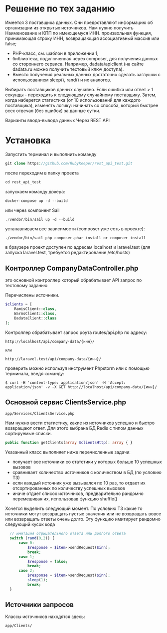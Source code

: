 # Решение по тех заданию

Имеется 3 поставщика данных. Они предоставляют информацию об организации из
открытых источников. Нам нужно получить Наименование и КПП по имеющемуся ИНН.
произвольная функция, принимающая строку ИНН, возвращающая ассоциативный
массив или false;
- PHP-класс, см. шаблон в приложении 1;
- библиотека, подключенная через composer, для получения данных со стороннего
сервиса. Например, dadata/apiclient (на сайте dadata.ru можно получить тестовый
ключ доступа).
- Вместо получения реальных данных достаточно сделать заглушки с использованием
sleep(), rand() и их аналогов.
  
Выбирать поставщиков данных случайно. Если ошибка или ответ > 1 секунды - переходить к следующему случайному поставщику. 
Затем, когда наберется статистика (от 10 использований для каждого поставщика), изменять логику:
начинать со способа, который быстрее всех отвечал (без ошибок) за данные сутки.

Варианты ввода-вывода данных Через REST API

# Установка

Запустить терминал и выполнить команду
```php
git clone https://github.com/RubyKeeper/rest_api_test.git
```
после переходим в папку проекта
```php
cd rest_api_test 
```
запускаем команду докера:
```php
docker-compose up -d --build
```
или через компонент Sail
```php
./vendor/bin/sail up -d --build
```
устанавливаем все зависимости (composer уже есть в проекте):
```azure
./vendor/bin/sail php composer.phar install or composer install
```
в браузере проект доступен по адресам localhost и laravel.test 
(для запуска laravel.test, требуется редактирование /etc/hosts)

## Контроллер CompanyDataController.php

это основной контроллер который обрабатывает API запрос по тестовому заданию

Перечислены источники.

```php
$clients = [
    RamisClient::class,
    WarmsClient::class,
    DadataClient::class
];
```
Контроллер обрабатывает запрос роута routes/api.php по адресу:
```
http://localhost/api/company-data/{инн}/

или

http://laravel.test/api/company-data/{инн}/
```
проверить можно используя инструмент Phpstorm или с помощью терминала, введя команду:

```
$ curl -H 'content-type: application/json' -H 'Accept: application/json' -v -X GET http://localhost/api/company-data/{инн}/
```

## Основной сервис ClientsService.php

```
app/Services/ClientsService.php
```

Нам нужно вести статистику, какие из источников успешно и быстро возвращают ответ. Для этого выбрана БД Redis с типом данных сортируемые списки.
```php
public function getClients(array $clientsHttp): array { }
```
Указанный класс выполняет ниже перечисленные задачи:
- получает все источники со статстики у которых больше 10 успешных вызовов
- сравнивает количество источников с количеством в БД (по условию ТЗ)
- если каждый источник уже вызывался по 10 раз, то отдает их отсортированных по количеству успешных вызовов
- иначе отдает список источников, предварительно рандомно перемешивая их, использовав функцию shuffle()


Хочется выделить следующий момент. По условию ТЗ какие то источники могут возвращать пустые значения или не возвращать вовсе или возвращать ответы очень долго. Эту функцию имитирует рандомно следующий кусок кода
```php
  // имитация отрицательного ответа или долгого ответа
  switch (rand(0,2)) {
      case 0:
          $response = $item->sendRequest($inn);
          break;
      case 1;
          $response = false;
          break;
      case 2;
          $response = $item->sendRequest($inn);
          sleep(1);
          break;
  }
```

## Источники запросов

Классы источников находятся здесь:

`app/Clients/`
